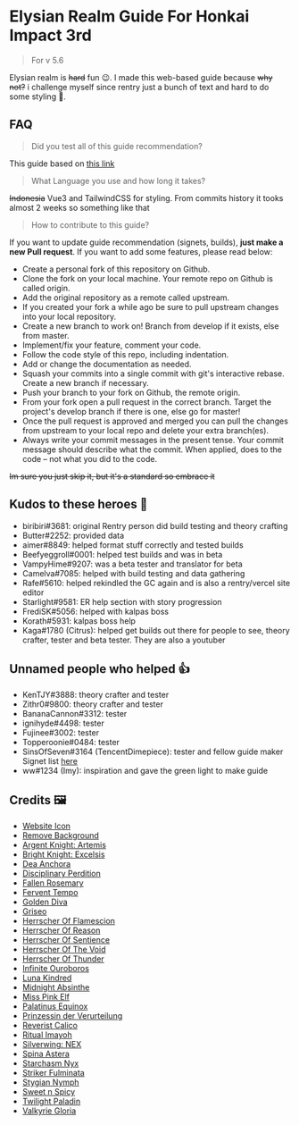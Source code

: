 # Elysian Realm Guide For Honkai Impact 3rd

> For v 5.6

Elysian realm is ~~hard~~ fun 😉. I made this web-based guide because ~~why not?~~ i challenge myself since rentry just a bunch of text and hard to do some styling 💩.


## FAQ

> Did you test all of this guide recommendation?

This guide based on [this link](https://rentry.org/hi3er)

> What Language you use and how long it takes?

~~Indonesia~~ Vue3 and TailwindCSS for styling. From commits history it tooks almost 2 weeks so something like that

> How to contribute to this guide?

If you want to update guide recommendation (signets, builds), **just make a new Pull request**. If you want to add some features, please read below:

- Create a personal fork of this repository on Github.
- Clone the fork on your local machine. Your remote repo on Github is called origin.
- Add the original repository as a remote called upstream.
- If you created your fork a while ago be sure to pull upstream changes into your local repository.
- Create a new branch to work on! Branch from develop if it exists, else from master.
- Implement/fix your feature, comment your code.
- Follow the code style of this repo, including indentation.
- Add or change the documentation as needed.
- Squash your commits into a single commit with git's interactive rebase. Create a new branch if necessary.
- Push your branch to your fork on Github, the remote origin.
- From your fork open a pull request in the correct branch. Target the project's develop branch if there is one, else go for master!
- Once the pull request is approved and merged you can pull the changes from upstream to your local repo and delete your extra branch(es).
- Always write your commit messages in the present tense. Your commit message should describe what the commit. When applied, does to the code – not what you did to the code.

~~Im sure you just skip it, but it's a standard so embrace it~~

## Kudos to these heroes 🤝

- biribiri#3681: original Rentry person did build testing and theory crafting
- Butter#2252: provided data
- aimer#8849: helped format stuff correctly and tested builds
- Beefyeggroll#0001: helped test builds and was in beta
- VampyHime#9207: was a beta tester and translator for beta
- Camelva#7085: helped with build testing and data gathering
- Rafe#5610: helped rekindled the GC again and is also a rentry/vercel site editor
- Starlight#9581: ER help section with story progression
- FrediSK#5056: helped with kalpas boss
- Korath#5931: kalpas boss help
- Kaga#1780 (Citrus): helped get builds out there for people to see, theory crafter, tester and beta tester. They are also a youtuber

## Unnamed people who helped 👍

- KenTJY#3888: theory crafter and tester
- Zithr0#9800: theory crafter and tester
- BananaCannon#3312: tester
- ignihyde#4498: tester
- Fujinee#3002: tester
- Topperoonie#0484: tester
- SinsOfSeven#3164 (TencentDimepiece): tester and fellow guide maker Signet list [here](https://rentry.org/elysian_realm_list)
- ww#1234 (Imy): inspiration and gave the green light to make guide

## Credits 🖼️

- [Website Icon](https://www.pixiv.net/en/artworks/94907919)
- [Remove Background](https://www.remove.bg)
- [Argent Knight: Artemis](https://www.pixiv.net/en/artworks/78449180)
- [Bright Knight: Excelsis](https://www.pixiv.net/en/artworks/80946649)
- [Dea Anchora](https://www.pixiv.net/en/artworks/90693107)
- [Disciplinary Perdition](https://www.pixiv.net/en/artworks/97236203)
- [Fallen Rosemary](https://www.pixiv.net/en/artworks/96067716)
- [Fervent Tempo](https://www.pixiv.net/en/artworks/96912054s)
- [Golden Diva](https://arca.live/b/hk3rd/49782393?p=1)
- [Griseo](https://www.pixiv.net/en/artworks/98325949)
- [Herrscher Of Flamescion](https://www.pixiv.net/en/artworks/94617489)
- [Herrscher Of Reason](https://www.pixiv.net/en/artworks/85617190)
- [Herrscher Of Sentience](https://www.pixiv.net/en/artworks/88230961)
- [Herrscher Of The Void](https://www.pixiv.net/en/artworks/90371436)
- [Herrscher Of Thunder](https://www.pixiv.net/en/artworks/88614964)
- [Infinite Ouroboros](https://www.pixiv.net/en/artworks/97708364)
- [Luna Kindred](https://www.pixiv.net/en/artworks/79556530)
- [Midnight Absinthe](https://www.pixiv.net/en/artworks/90148463)
- [Miss Pink Elf](https://www.pixiv.net/en/artworks/95650895)
- [Palatinus Equinox](https://www.pixiv.net/en/artworks/96632342)
- [Prinzessin der Verurteilung](https://www.pixiv.net/en/artworks/89037210)
- [Reverist Calico](https://www.pixiv.net/en/artworks/95894945)
- [Ritual Imayoh](https://danbooru.donmai.us/posts/2949067)
- [Silverwing: NEX](https://www.pixiv.net/en/artworks/94220639)
- [Spina Astera](https://www.pixiv.net/en/artworks/94162225)
- [Starchasm Nyx](https://www.pixiv.net/en/artworks/92462642)
- [Striker Fulminata](https://www.pixiv.net/en/artworks/65310941)
- [Stygian Nymph](https://www.pixiv.net/en/artworks/80134146)
- [Sweet n Spicy](https://www.pixiv.net/en/artworks/94584344)
- [Twilight Paladin](https://www.pixiv.net/en/artworks/81324871)
- [Valkyrie Gloria](https://www.pixiv.net/en/artworks/82775078)
